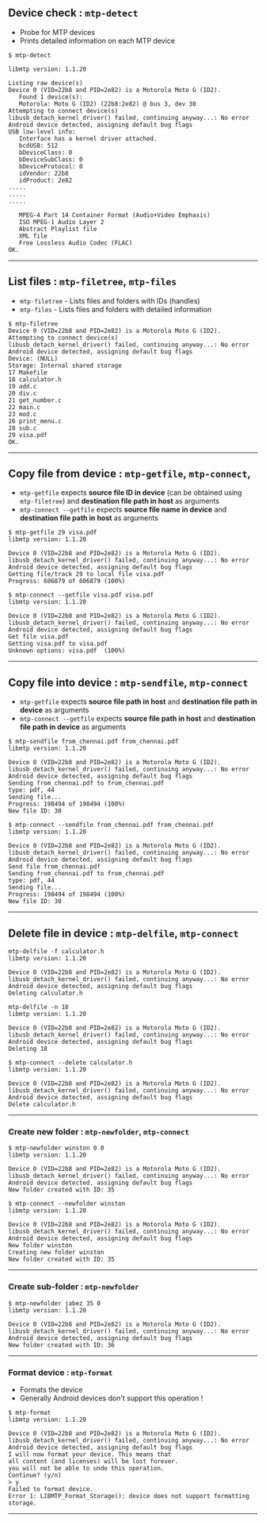 ## Device check : `mtp-detect`

- Probe for MTP devices
- Prints detailed information on each MTP device

```
$ mtp-detect

libmtp version: 1.1.20

Listing raw device(s)
Device 0 (VID=22b8 and PID=2e82) is a Motorola Moto G (ID2).
   Found 1 device(s):
   Motorola: Moto G (ID2) (22b8:2e82) @ bus 3, dev 30
Attempting to connect device(s)
libusb_detach_kernel_driver() failed, continuing anyway...: No error
Android device detected, assigning default bug flags
USB low-level info:
   Interface has a kernel driver attached.
   bcdUSB: 512
   bDeviceClass: 0
   bDeviceSubClass: 0
   bDeviceProtocol: 0
   idVendor: 22b8
   idProduct: 2e82
.....
.....
.....

   MPEG-4 Part 14 Container Format (Audio+Video Emphasis)
   ISO MPEG-1 Audio Layer 2
   Abstract Playlist file
   XML file
   Free Lossless Audio Codec (FLAC)
OK.
```
---
## List files : `mtp-filetree`, `mtp-files`

- `mtp-filetree` - Lists files and folders with IDs (handles)
- `mtp-files`    - Lists  files and folders with detailed information

```
$ mtp-filetree
Device 0 (VID=22b8 and PID=2e82) is a Motorola Moto G (ID2).
Attempting to connect device(s)
libusb_detach_kernel_driver() failed, continuing anyway...: No error
Android device detected, assigning default bug flags
Device: (NULL)
Storage: Internal shared storage
17 Makefile
18 calculator.h
19 add.c
20 div.c
21 get_number.c
22 main.c
23 mod.c
26 print_menu.c
28 sub.c
29 visa.pdf
OK.
```
---
## Copy file from device : `mtp-getfile`, `mtp-connect`,
- `mtp-getfile` expects **source file ID in device** (can be obtained using `mtp-filetree`) and **destination file path in host** as arguments
- `mtp-connect --getfile` expects **source file name in device** and **destination file path in host** as arguments

```
$ mtp-getfile 29 visa.pdf
libmtp version: 1.1.20

Device 0 (VID=22b8 and PID=2e82) is a Motorola Moto G (ID2).
libusb_detach_kernel_driver() failed, continuing anyway...: No error
Android device detected, assigning default bug flags
Getting file/track 29 to local file visa.pdf
Progress: 606879 of 606879 (100%)

```
```
$ mtp-connect --getfile visa.pdf visa.pdf
libmtp version: 1.1.20

Device 0 (VID=22b8 and PID=2e82) is a Motorola Moto G (ID2).
libusb_detach_kernel_driver() failed, continuing anyway...: No error
Android device detected, assigning default bug flags
Get file visa.pdf
Getting visa.pdf to visa.pdf
Unknown options: visa.pdf  (100%)
```
---
## Copy file into device : `mtp-sendfile`, `mtp-connect`
- `mtp-getfile` expects **source file path in host**  and **destination file path in device** as arguments
- `mtp-connect --getfile` expects **source file path in host** and **destination file path in device** as arguments

```
$ mtp-sendfile from_chennai.pdf from_chennai.pdf
libmtp version: 1.1.20

Device 0 (VID=22b8 and PID=2e82) is a Motorola Moto G (ID2).
libusb_detach_kernel_driver() failed, continuing anyway...: No error
Android device detected, assigning default bug flags
Sending from_chennai.pdf to from_chennai.pdf
type: pdf, 44
Sending file...
Progress: 198494 of 198494 (100%)
New file ID: 30
```
```
$ mtp-connect --sendfile from_chennai.pdf from_chennai.pdf
libmtp version: 1.1.20

Device 0 (VID=22b8 and PID=2e82) is a Motorola Moto G (ID2).
libusb_detach_kernel_driver() failed, continuing anyway...: No error
Android device detected, assigning default bug flags
Send file from_chennai.pdf
Sending from_chennai.pdf to from_chennai.pdf
type: pdf, 44
Sending file...
Progress: 198494 of 198494 (100%)
New file ID: 30
```
---
## Delete file in device : `mtp-delfile`, `mtp-connect`
```
mtp-delfile -f calculator.h
libmtp version: 1.1.20

Device 0 (VID=22b8 and PID=2e82) is a Motorola Moto G (ID2).
libusb_detach_kernel_driver() failed, continuing anyway...: No error
Android device detected, assigning default bug flags
Deleting calculator.h
```
```
mtp-delfile -n 18
libmtp version: 1.1.20

Device 0 (VID=22b8 and PID=2e82) is a Motorola Moto G (ID2).
libusb_detach_kernel_driver() failed, continuing anyway...: No error
Android device detected, assigning default bug flags
Deleting 18
```
```
$ mtp-connect --delete calculator.h
libmtp version: 1.1.20

Device 0 (VID=22b8 and PID=2e82) is a Motorola Moto G (ID2).
libusb_detach_kernel_driver() failed, continuing anyway...: No error
Android device detected, assigning default bug flags
Delete calculator.h
```
---
### Create new folder : `mtp-newfolder`, `mtp-connect`
```
$ mtp-newfolder winston 0 0
libmtp version: 1.1.20

Device 0 (VID=22b8 and PID=2e82) is a Motorola Moto G (ID2).
libusb_detach_kernel_driver() failed, continuing anyway...: No error
Android device detected, assigning default bug flags
New folder created with ID: 35
```
```
$ mtp-connect --newfolder winston
libmtp version: 1.1.20

Device 0 (VID=22b8 and PID=2e82) is a Motorola Moto G (ID2).
libusb_detach_kernel_driver() failed, continuing anyway...: No error
Android device detected, assigning default bug flags
New folder winston
Creating new folder winston
New folder created with ID: 35
```
---
### Create sub-folder : `mtp-newfolder`
```
$ mtp-newfolder jabez 35 0
libmtp version: 1.1.20

Device 0 (VID=22b8 and PID=2e82) is a Motorola Moto G (ID2).
libusb_detach_kernel_driver() failed, continuing anyway...: No error
Android device detected, assigning default bug flags
New folder created with ID: 36
```
---
### Format device : `mtp-format`
- Formats the device
- Generally Android devices don't support this operation !

```
$ mtp-format
libmtp version: 1.1.20

Device 0 (VID=22b8 and PID=2e82) is a Motorola Moto G (ID2).
libusb_detach_kernel_driver() failed, continuing anyway...: No error
Android device detected, assigning default bug flags
I will now format your device. This means that
all content (and licenses) will be lost forever.
you will not be able to undo this operation.
Continue? (y/n)
> y
Failed to format device.
Error 1: LIBMTP_Format_Storage(): device does not support formatting storage.

```
---